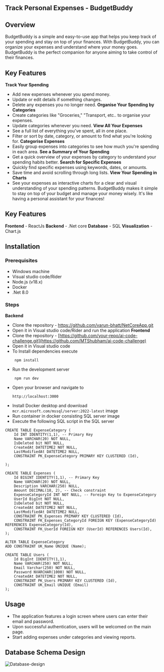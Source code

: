 ## Track Personal Expenses - BudgetBuddy
## Overview
BudgetBuddy is a simple and easy-to-use app that helps you keep track of your spending and stay on top of your finances. With BudgetBuddy, you can organize your expenses and understand where your money goes. BudgetBuddy is the perfect companion for anyone aiming to take control of their finances.
## Key Features
**Track Your Spending**
 - Add new expenses whenever you spend money.
 - Update or edit details if something changes.
 - Delete any expenses you no longer need.
 **Organise Your Spending by Categories**
- Create categories like "Groceries," "Transport, etc.. to organise your expenses.
- Update categories whenever you need.
**View All Your Expenses**
- See a full list of everything you've spent, all in one place.
- Filter or sort by date, category, or amount to find what you're looking for.
**Categorise Expenses**
- Easily group expenses into categories to see how much you're spending in each area.
**See a Summary of Your Spending**
- Get a quick overview of your expenses by category to understand your spending habits better.
**Search for Specific Expenses**
- Quickly find specific expenses using keywords, dates, or amounts.
- Save time and avoid scrolling through long lists.
**View Your Spending in Charts**
- See your expenses as interactive charts for a clear and visual understanding of your spending patterns.
BudgetBuddy makes it simple to stay on top of your budget and manage your money wisely. It's like having a personal assistant for your finances!
## Key Features
**Frontend**  - ReactJs
**Backend**  - .Net core
**Database**  - SQL
**Visualization**  - Chart.js
## Installation
### Prerequisites
- Windows machine
- Visual studio code/Rider
- Node.js (v18.x)
- Docker
- .Net 8.0
### Steps
**Backend**
- Clone the repository - https://github.com/varun-bhatt/NetCoreApp.git
- Open it in Visual studio code/Rider and run the application
**Frontend**
- Clone the repository - [https://github.com/your-repo/ai-code-challenge.git](https://github.com/MTShubham/ai-code-challenge)
- Open it in Visual studio code
- To Install dependencies execute
  ```
   npm install
   ```
- Run the development server
  ```
   npm run dev
   ```
- Open your browser and navigate to
   ```
   http://localhost:3000
   ```
- Install Docker desktop and download `mcr.microsoft.com/mssql/server:2022-latest` image
- Run container in docker consisting SQL server image
- Execute the following SQL script in the SQL server
```
CREATE TABLE ExpenseCategory (
    Id INT IDENTITY(1,1), -- Primary Key
    Name VARCHAR(20) NOT NULL,
	IsDeleted bit NOT NULL, 
    CreatedAt DATETIME2 NOT NULL,
    LastModifiedAt DATETIME2 NULL,
	CONSTRAINT PK_ExpenseCategory PRIMARY KEY CLUSTERED (Id),

);

CREATE TABLE Expenses (
    Id BIGINT IDENTITY(1,1), -- Primary Key
    Name VARCHAR(20) NOT NULL,
    Description VARCHAR(250) NULL,
    Amount DECIMAL(18, 2), -- Check constraint
    ExpenseCategoryId INT NOT NULL, -- Foreign Key to ExpenseCategory
	UserId BigInt NOT NULL,
	IsDeleted bit NOT NULL,
    CreatedAt DATETIME2 NOT NULL,
    LastModifiedAt DATETIME2 NULL,
	CONSTRAINT PK_Expenses PRIMARY KEY CLUSTERED (Id),
    CONSTRAINT FK_Expenses_CategoryId FOREIGN KEY (ExpenseCategoryId) REFERENCES ExpenseCategory(Id),
	CONSTRAINT FK_UserId FOREIGN KEY (UserId) REFERENCES Users(Id),
);

ALTER TABLE ExpenseCategory
ADD CONSTRAINT UK_Name UNIQUE (Name);

CREATE TABLE Users (
    Id BigInt IDENTITY(1,1),
    Name VARCHAR(250) NOT NULL,
	Email Varchar(250) NOT NULL,
    Password NVARCHAR(1000) NOT NULL,
	CreatedAt DATETIME2 NOT NULL,
	CONSTRAINT PK_Users PRIMARY KEY CLUSTERED (Id),
	CONSTRAINT UK_Email UNIQUE (Email)
);
```
   
## Usage
- The application features a login screen where users can enter their email and password.
- Upon successful authentication, users will be welcomed on the main page.
- Start adding expenses under categories and viewing reports.

## Database Schema Design
![Database-design](https://github.com/user-attachments/assets/07fc9f4e-ac8a-415c-9c44-589806cc093a)

